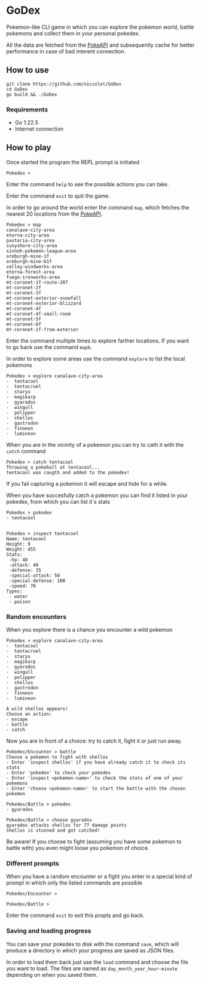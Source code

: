 # GoDex

Pokemon-like CLI game in which you can explore the pokemon world, battle pokemons and collect them in your personal pokedex.

All the data are fetched from the [PokeAPI](https://pokeapi.co/) and subsequently cache for better performance in case of bad interent connection.

## How to use 

```
git clone https://github.com/niccolot/GoDex
cd GoDex
go build && ./GoDex 
```

### Requirements

* Go 1.22.5
* Internet connection

## How to play

Once started the program the REPL prompt is initiated

```
Pokedex >
```

Enter the command `help` to see the possible actions you can take. 

Enter the command `exit` to quit the game.

In order to go around the world enter the command `map`, which fetches the nearest 20 locations from the [PokeAPI](https://pokeap). 

```
Pokedex > map
canalave-city-area
eterna-city-area
pastoria-city-area
sunyshore-city-area
sinnoh-pokemon-league-area
oreburgh-mine-1f
oreburgh-mine-b1f
valley-windworks-area
eterna-forest-area
fuego-ironworks-area
mt-coronet-1f-route-207
mt-coronet-2f
mt-coronet-3f
mt-coronet-exterior-snowfall
mt-coronet-exterior-blizzard
mt-coronet-4f
mt-coronet-4f-small-room
mt-coronet-5f
mt-coronet-6f
mt-coronet-1f-from-exterior
```

Enter the command multiple times to explore farther locations. If you want to go back use the command `mapb`.

In order to explore some areas use the command `explore` to list the local pokemons

```
Pokedex > explore canalave-city-area
-  tentacool
-  tentacruel
-  staryu
-  magikarp
-  gyarados
-  wingull
-  pelipper
-  shellos
-  gastrodon
-  finneon
-  lumineon
```

When you are in the vicinity of a pokemon you can try to cath it with the `catch` command

```
Pokedex > catch tentacool
Throwing a pokeball at tentacool...
tentacool was caugth and added to the pokedex!
```

If you fail capturing a pokemon it will escape and hide for a while.

When you have succesfully catch a pokemon you can find it listed in your pokedex, from which you can list it´s stats

```
Pokedex > pokedex
- tentacool


Pokedex > inspect tentacool
Name: tentacool
Height: 9
Weight: 455
Stats:
 -hp: 40
 -attack: 40
 -defense: 35
 -special-attack: 50
 -special-defense: 100
 -speed: 70
Types:
 - water
 - poison
 ```

 ### Random encounters

 When you explore there is a chance you encounter a wild pokemon 

 ```
Pokedex > explore canalave-city-area
-  tentacool
-  tentacruel
-  staryu
-  magikarp
-  gyarados
-  wingull
-  pelipper
-  shellos
-  gastrodon
-  finneon
-  lumineon

A wild shellos appears!
Choose an action:
- escape
- battle
- catch
 ```

 Now you are in front of a choice: try to catch it, fight it or just run away. 

 ```
Pokedex/Encounter > battle
Choose a pokemon to fight with shellos
- Enter 'inspect shellos' if you have already catch it to check its stats
- Enter 'pokedex' to check your pokedex
- Enter 'inspect <pokemon-name>' to check the stats of one of your pokemons
- Enter 'choose <pokemon-name>' to start the battle with the chosen pokemon

Pokedex/Battle > pokedex
- gyarados

Pokedex/Battle > choose gyarados
gyarados attacks shellos for 77 damage points
shellos is stunned and got catched!
 ```

 Be aware! If you choose to fight (assuming you have some pokemon to battle with) you even might loose you pokemon of choice.

 ### Different prompts

 When you have a random encounter or a fight you enter in a special kind of prompt in which only the listed commands are possible

 ```
 Pokedex/Encounter >
 ```

 ```
 Pokedex/Battle >
 ```

 Enter the command `exit` to exit this propts and go back.

 ### Saving and loading progress

 You can save your pokedex to disk with the command `save`, which will produce a directory in which your progress are saved as JSON files.

 In order to load them back just use the `load` command and choose the file you want to load. The files are named as `day_month_year_hour-minute` depending on when you saved them.
